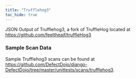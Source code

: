 ```yaml
---
title: "Trufflehog3"
toc_hide: true
---
```

JSON Output of Trufflehog3, a fork of TruffleHog located at https://github.com/feeltheajf/truffleHog3

### Sample Scan Data
Sample Trufflehog3 scans can be found at https://github.com/DefectDojo/django-DefectDojo/tree/master/unittests/scans/trufflehog3.
